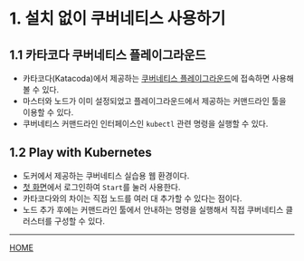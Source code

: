 # 1. 설치 없이 쿠버네티스 사용하기

## 1.1 카타코다 쿠버네티스 플레이그라운드

- 카타코다(Katacoda)에서 제공하는 [쿠버네티스 플레이그라운드](https://www.katacoda.com/courses/kubernetes/playground)에 접속하면 사용해볼 수 있다.
- 마스터와 노드가 이미 설정되었고 플레이그라운드에서 제공하는 커맨드라인 툴을 이용할 수 있다.
- 쿠버네티스 커맨드라인 인터페이스인 `kubectl` 관련 명령을 실행할 수 있다.


## 1.2 Play with Kubernetes

- 도커에서 제공하는 쿠버네티스 실습용 웹 환경이다.
- [첫 화면](https://labs.play-with-k8s.com/)에서 로그인하여 `Start`를 눌러 사용한다.
- 카타코다와의 차이는 직접 노드를 여러 대 추가할 수 있다는 점이다.
- 노드 추가 후에는 커맨드라인 툴에서 안내하는 명령을 실행해서 직접 쿠버네티스 클러스터를 구성할 수 있다.

-----
[HOME](./index.md)
